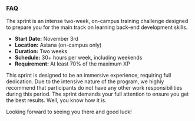 ### FAQ

The sprint is an intense two-week, on-campus training challenge designed to prepare you for the main track on learning back-end development skills.

- **Start Date:** November 3rd
- **Location:** Astana (on-campus only)
- **Duration:** Two weeks
- **Schedule:** 30+ hours per week, including weekends
- **Requirement:** At least 70% of the maximum XP

This sprint is designed to be an immersive experience, requiring full dedication. Due to the intensive nature of the program, we highly recommend that participants do not have any other work responsibilities during this period. The sprint demands your full attention to ensure you get the best results. Well, you know how it is.

Looking forward to seeing you there and good luck!
